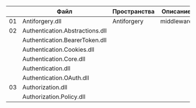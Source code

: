 |  | Файл                            | Пространства        | Описание   |
|--|---------------------------------|---------------------|------------|
|01| Antiforgery.dll                 | Antiforgery         | middleware |
|02| Authentication.Abstractions.dll |                     |            |
|  | Authentication.BearerToken.dll  |                     |            |
|  | Authentication.Cookies.dll      |                     |            |
|  | Authentication.Core.dll         |                     |            |
|  | Authentication.dll              |                     |            |
|  | Authentication.OAuth.dll        |                     |            |
|03| Authorization.dll               |                     |            |
|  | Authorization.Policy.dll        |                     |            |





















